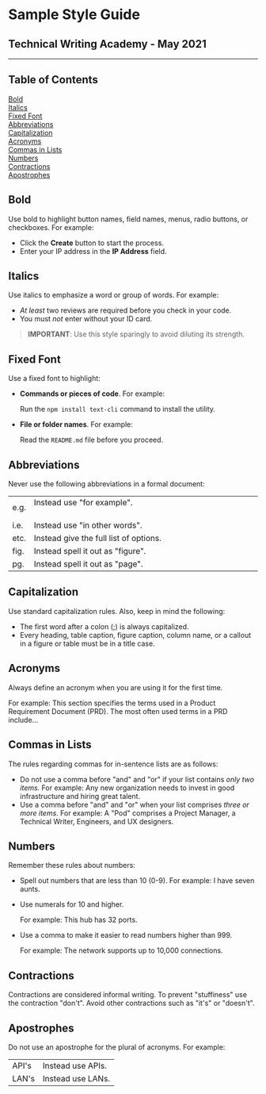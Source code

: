 
# **Sample Style Guide** 
## Technical Writing Academy - May 2021
---

## Table of Contents
[Bold](#Bold) <br>
[Italics](#Italics) <br>
[Fixed Font](#Fixed-Font) <br>
[Abbreviations](#Abbreviations) <br>
[Capitalization](#Capitalization) <br>
[Acronyms](#Acronyms) <br>
[Commas in Lists](#Commas-in-Lists) <br>
[Numbers](#Numbers)<br>
[Contractions](#Contractions)<br>
[Apostrophes](#Apostrophes) <br>

## Bold
Use bold to highlight button names, field names, menus, radio buttons, or checkboxes. For example:
- Click the **Create** button to start the process.
- Enter your IP address in the **IP Address** field.


## Italics
Use italics to emphasize a word or group of words. For example:
- *At least* two reviews are required before you check in your code.
- You must *not* enter without your ID card.

>**IMPORTANT**: Use this style sparingly to avoid diluting its strength.

## Fixed Font
Use a fixed font to highlight: 
- **Commands or pieces of code**. For example:

    Run the `npm install text-cli` command to install the utility. 
- **File or folder names**. For example:

    Read the `README.md` file before you proceed.

## Abbreviations
Never use the following abbreviations in a formal document:

<table>
	<tr>
		<td>e.g.</td>
		<td>Instead use "for example". &nbsp;&nbsp;&nbsp;&nbsp;&nbsp;&nbsp;&nbsp;&nbsp;&nbsp;&nbsp;&nbsp;&nbsp;&nbsp;&nbsp;&nbsp;&nbsp;&nbsp;&nbsp;&nbsp;&nbsp;&nbsp;&nbsp;&nbsp;&nbsp;&nbsp;&nbsp;&nbsp;&nbsp;&nbsp;&nbsp;&nbsp;&nbsp;&nbsp;&nbsp;&nbsp;&nbsp;&nbsp;&nbsp;&nbsp;&nbsp;&nbsp;&nbsp;&nbsp;&nbsp;&nbsp;&nbsp;&nbsp;&nbsp;&nbsp;&nbsp;&nbsp;&nbsp;&nbsp;&nbsp;&nbsp;&nbsp;&nbsp;&nbsp;&nbsp;&nbsp;&nbsp;&nbsp;&nbsp;&nbsp;&nbsp;&nbsp;&nbsp;&nbsp;&nbsp;&nbsp;&nbsp;&nbsp;&nbsp;&nbsp;&nbsp;&nbsp;&nbsp;&nbsp;&nbsp;&nbsp;&nbsp;&nbsp;&nbsp;&nbsp;&nbsp;&nbsp;&nbsp;&nbsp;&nbsp;&nbsp;&nbsp;&nbsp;&nbsp;&nbsp;&nbsp;&nbsp;&nbsp;&nbsp;&nbsp;&nbsp;&nbsp;&nbsp;&nbsp;&nbsp;&nbsp;&nbsp;&nbsp;&nbsp;&nbsp;&nbsp;&nbsp;&nbsp;&nbsp;&nbsp;&nbsp;&nbsp;&nbsp;&nbsp;&nbsp;&nbsp;&nbsp;
		</td>
	</tr>
	<tr>
		<td>i.e.</td>
		<td>Instead use "in other words".</td>
	</tr>
	<tr>
		<td>etc.</td>
		<td>Instead give the full list of options.</td>
	</tr>
    <tr>
		<td>fig.</td>
		<td>Instead spell it out as "figure".</td>
	</tr>
    <tr>
		<td>pg.</td>
		<td>Instead spell it out as "page".</td>
	</tr>
</table>


## Capitalization
Use standard capitalization rules. Also, keep in mind the following:
- The first word after a colon (;) is always capitalized.
- Every heading, table caption, figure caption, column name, or a callout in a figure or table must be in a title case.


## Acronyms
Always define an acronym when you are using it for the first time.

For example: This section specifies the terms used in a Product Requirement Document (PRD). The most often used terms in a PRD include...

## Commas in Lists
The rules regarding commas for in-sentence lists are as follows:
- Do not use a comma before "and" and "or" if your list contains *only two items.* For example:
Any new organization needs to invest in good infrastructure and hiring great talent.
- Use a comma before "and" and "or" when your list comprises *three or more items*. For example: A "Pod" comprises a Project Manager, a Technical Writer, Engineers, and UX designers.


## Numbers
Remember these rules about numbers:
- Spell out numbers that are less than 10 (0-9). 
For example: I have seven aunts.
- Use numerals for 10 and higher. 

  For example: This hub has 32 ports.
- Use a comma to make it easier to read numbers higher than 999. 

  For example: The network supports up to 10,000 connections.


## Contractions
Contractions are considered informal writing. To prevent "stuffiness" use the contraction "don't". Avoid other contractions such as "it's" or "doesn't".


## Apostrophes
Do not use an apostrophe for the plural of acronyms. For example:


<table>
	 <tr>
		<td>API's</td>
		<td>Instead use APIs.</td>
	</tr>
    <tr>
		<td>LAN's</td>
		<td>Instead use LANs.</td>
	</tr>
</table>


